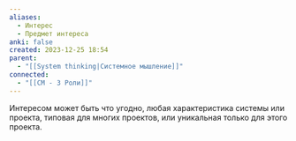 ```yaml
---
aliases:
  - Интерес
  - Предмет интереса
anki: false
created: 2023-12-25 18:54
parent:
  - "[[System thinking|Системное мышление]]"
connected:
  - "[[СМ - 3 Роли]]"
---
```


Интересом может быть что угодно, любая характеристика системы или проекта, типовая для многих проектов, или уникальная только для этого проекта.